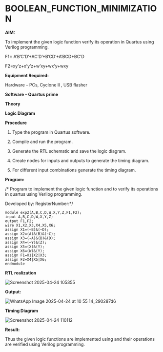 # BOOLEAN_FUNCTION_MINIMIZATION

**AIM:**

To implement the given logic function verify its operation in Quartus using Verilog programming.

F1= A’B’C’D’+AC’D’+B’CD’+A’BCD+BC’D 

F2=xy’z+x’y’z+w’xy+wx’y+wxy

**Equipment Required:**

Hardware – PCs, Cyclone II , USB flasher

**Software – Quartus prime**

**Theory**

**Logic Diagram**

**Procedure**

1.	Type the program in Quartus software.

2.	Compile and run the program.

3.	Generate the RTL schematic and save the logic diagram.

4.	Create nodes for inputs and outputs to generate the timing diagram.

5.	For different input combinations generate the timing diagram.


**Program:**

/* Program to implement the given logic function and to verify its operations in quartus using Verilog programming. 

Developed by: RegisterNumber:*/
```
module exp2(A,B,C,D,W,X,Y,Z,F1,F2);
input A,B,C,D,W,X,Y,Z;
output F1,F2;
wire X1,X2,X3,X4,X5,X6;
assign X1=(~B)&(~D);
assign X2=(A)&(B)&(~C);
assign X3=(~A)&(B)&(D);
assign X4=(~Y)&(Z);
assign X5=(X)&(Y);
assign X6=(W)&(Y);
assign F1=X1|X2|X3;
assign F2=X4|X5|X6;
endmodule
```

**RTL realization**

![Screenshot 2025-04-24 105355](https://github.com/user-attachments/assets/0d879057-e7b9-45b0-903d-3cc5ec06665f)

**Output:**

![WhatsApp Image 2025-04-24 at 10 55 14_290287d6](https://github.com/user-attachments/assets/25fe416e-a2dc-4fea-9817-937f6d4834a0)

**Timing Diagram**

![Screenshot 2025-04-24 110112](https://github.com/user-attachments/assets/edb55a47-5e18-41f7-a83a-c6184e3fbfaf)

**Result:**

Thus the given logic functions are implemented using and their operations are verified using Verilog programming.

